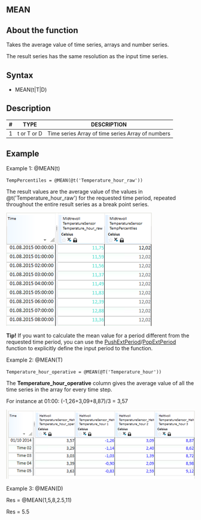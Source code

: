 ## MEAN
## About the function
  Takes the average value of time series, arrays and number series.

  The result series has the same resolution as the input time series.

## Syntax
- MEAN(t|T|D)


## Description


| # | TYPE | DESCRIPTION |
|---|---|---|
| 1 | t or T or D | Time series Array of time series Array of numbers |



## Example
  Example 1: @MEAN(t)

  `TempPercentiles = @MEAN(@t('Temperature_hour_raw'))`

The result values are the average value of the values in
@t('Temperature_hour_raw') for the requested time period, repeated throughout
the entire result series as a break point series.

  ![](Images/ex_MEAN-nimbustable.png)

**Tip!** If you want to calculate the mean value for a period different from the
requested time period, you can use the
[PushExtPeriod](../functions/push_ext_period.md)/[PopExtPeriod](../functions/pop_ext_period.md) function
to explicitly define the input period to the function.

  Example 2: @MEAN(T)

  `Temperature_hour_operative = @MEAN(@T('Temperature_hour'))`

The **Temperature_hour_operative** column gives the average value of all the
time series in the array for every time step.

  For instance at 01:00: (-1,26+3,09+8,87)/3 = 3,57

  ![](Images/ex_MEAN-nimbustable2.png)

  Example 3: @MEAN(D)

  Res = @MEAN(1,5,8,2.5,11)

  Res = 5.5
